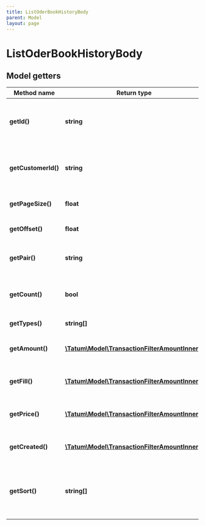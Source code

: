```yaml
---
title: ListOderBookHistoryBody
parent: Model
layout: page
---
```


# ListOderBookHistoryBody

## Model getters

Method name | Return type | Description | Notes
------------ | ------------- | ------------- | -------------
**getId()** | **string** | Account ID. If present, only closed trades for given account will be present. <br>Example: `5e68c66581f2ee32bc354087` | [optional]
**getCustomerId()** | **string** | Customer ID. If present, only closed trades for given customer will be present. <br>Example: `5e68c66581f2ee32bc354087` | [optional]
**getPageSize()** | **float** | Max number of items per page is 50. <br>Example: `10` |
**getOffset()** | **float** | Offset to obtain next page of the data. <br>Example: `0` | [optional]
**getPair()** | **string** | Trade pair. If present, list historical trades for that pair. <br>Example: `BTC/EUR` | [optional]
**getCount()** | **bool** | Get the total trade pair count based on the filter. Either count or pageSize is accepted. <br>Example: `true` | [optional]
**getTypes()** | **string[]** | Trade types. <br>Example: `null` | [optional]
**getAmount()** | [**\Tatum\Model\TransactionFilterAmountInner[]**](../TransactionFilterAmountInner) | Amount of the trade. AND is used between filter options. <br>Example: `null` | [optional]
**getFill()** | [**\Tatum\Model\TransactionFilterAmountInner[]**](../TransactionFilterAmountInner) | Fill of the trade. AND is used between filter options. <br>Example: `null` | [optional]
**getPrice()** | [**\Tatum\Model\TransactionFilterAmountInner[]**](../TransactionFilterAmountInner) | Price of the trade. AND is used between filter options. <br>Example: `null` | [optional]
**getCreated()** | [**\Tatum\Model\TransactionFilterAmountInner[]**](../TransactionFilterAmountInner) | Created date of the trade. AND is used between filter options. <br>Example: `null` | [optional]
**getSort()** | **string[]** | Sorts the result by selected property. The priority of the items is determined by order of the sort properties in array. <br>Example: `null` | [optional]

